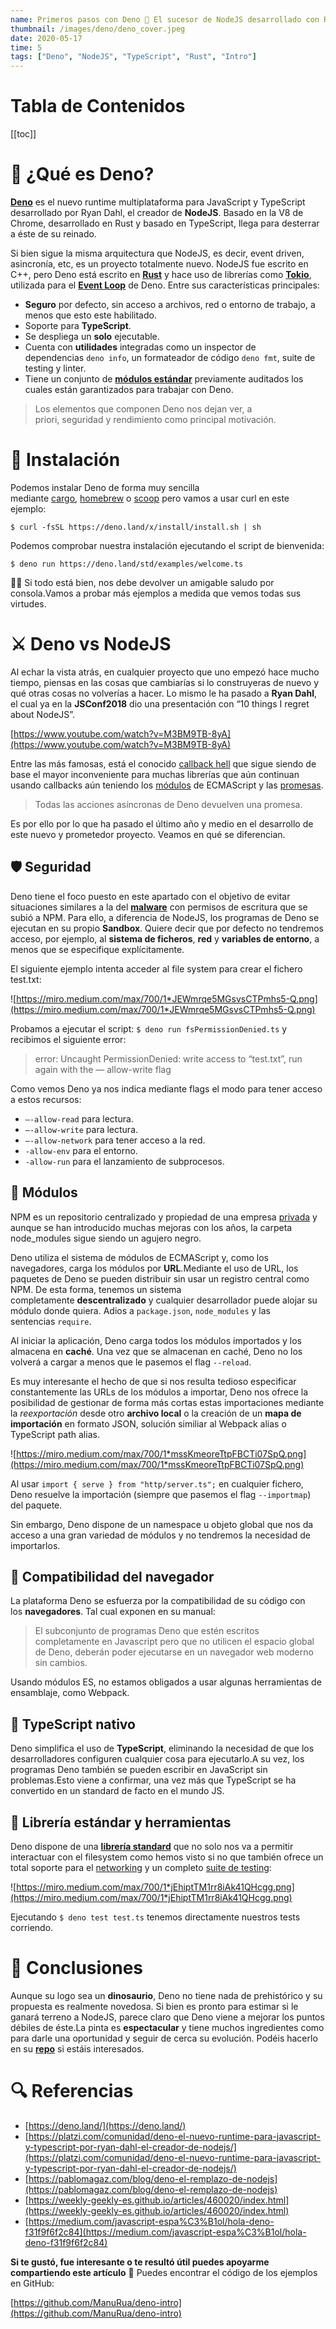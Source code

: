 ```yaml
---
name: Primeros pasos con Deno 🦕 El sucesor de NodeJS desarrollado con Rust y TypeScript
thumbnail: /images/deno/deno_cover.jpeg
date: 2020-05-17
time: 5
tags: ["Deno", "NodeJS", "TypeScript", "Rust", "Intro"]
---
```


<h1>Tabla de Contenidos</h1>

[[toc]]

# **🤔 ¿Qué es Deno?**

**[Deno](https://deno.land/)** es el nuevo runtime multiplataforma para JavaScript y TypeScript desarrollado por Ryan Dahl, el creador de **NodeJS**. Basado en la V8 de Chrome, desarrollado en Rust y basado en TypeScript, llega para desterrar a éste de su reinado.

Si bien sigue la misma arquitectura que NodeJS, es decir, event driven, asincronía, etc, es un proyecto totalmente nuevo. NodeJS fue escrito en C++, pero Deno está escrito en **[Rust](https://www.rust-lang.org/)** y hace uso de librerías como **[Tokio](https://github.com/tokio-rs/tokio)**, utilizada para el **[Event Loop](https://nodejs.org/uk/docs/guides/event-loop-timers-and-nexttick/)** de Deno. Entre sus características principales:

- **Seguro** por defecto, sin acceso a archivos, red o entorno de trabajo, a menos que esto este habilitado.
- Soporte para **TypeScript**.
- Se despliega un **solo** ejecutable.
- Cuenta con **utilidades** integradas como un inspector de dependencias `deno info`, un formateador de código `deno fmt`, suite de testing y linter.
- Tiene un conjunto de **[módulos estándar](https://deno.land/std)** previamente auditados los cuales están garantizados para trabajar con Deno.

> Los elementos que componen Deno nos dejan ver, a priori, seguridad y rendimiento como principal motivación.
> 

# **🔌 Instalación**

Podemos instalar Deno de forma muy sencilla mediante [cargo](https://doc.rust-lang.org/cargo/), [homebrew](https://formulae.brew.sh/formula/deno) o [scoop](https://scoop.sh/) pero vamos a usar curl en este ejemplo:

```
$ curl -fsSL https://deno.land/x/install/install.sh | sh
```

Podemos comprobar nuestra instalación ejecutando el script de bienvenida:

```
$ deno run https://deno.land/std/examples/welcome.ts
```

👋🏻 Si todo está bien, nos debe devolver un amigable saludo por consola.Vamos a probar más ejemplos a medida que vemos todas sus virtudes.

# **⚔️ Deno vs NodeJS**

Al echar la vista atrás, en cualquier proyecto que uno empezó hace mucho tiempo, piensas en las cosas que cambiarías si lo construyeras de nuevo y qué otras cosas no volverías a hacer. Lo mismo le ha pasado a **Ryan Dahl**, el cual ya en la **JSConf2018** dio una presentación con “10 things I regret about NodeJS”.

[https://www.youtube.com/watch?v=M3BM9TB-8yA](https://www.youtube.com/watch?v=M3BM9TB-8yA)

Entre las más famosas, está el conocido [callback hell](http://callbackhell.com/) que sigue siendo de base el mayor inconveniente para muchas librerías que aún continuan usando callbacks aún teniendo los [módulos](https://developer.mozilla.org/es/docs/Web/JavaScript/Referencia/Sentencias/import) de ECMAScript y las [promesas](https://developer.mozilla.org/es/docs/Web/JavaScript/Referencia/Objetos_globales/Promise).

> Todas las acciones asíncronas de Deno devuelven una promesa.
> 

Es por ello por lo que ha pasado el último año y medio en el desarrollo de este nuevo y prometedor proyecto. Veamos en qué se diferencian.

## **🛡 Seguridad**

Deno tiene el foco puesto en este apartado con el objetivo de evitar situaciones similares a la del **[malware](https://blog.npmjs.org/post/163723642530/crossenv-malware-on-the-npm-registry)** con permisos de escritura que se subió a NPM. Para ello, a diferencia de NodeJS, los programas de Deno se ejecutan en su propio **Sandbox**. Quiere decir que por defecto no tendremos acceso, por ejemplo, al **sistema de ficheros**, **red** y **variables de entorno**, a menos que se especifique explícitamente.

El siguiente ejemplo intenta acceder al file system para crear el fichero test.txt:

![https://miro.medium.com/max/700/1*JEWmrqe5MGsvsCTPmhs5-Q.png](https://miro.medium.com/max/700/1*JEWmrqe5MGsvsCTPmhs5-Q.png)

Probamos a ejecutar el script: `$ deno run fsPermissionDenied.ts` y recibimos el siguiente error:

> error: Uncaught PermissionDenied: write access to “test.txt”, run again with the — allow-write flag
> 

Como vemos Deno ya nos indica mediante flags el modo para tener acceso a estos recursos:

- `—-allow-read` para lectura.
- `—-allow-write` para lectura.
- `—-allow-network` para tener acceso a la red.
- `-allow-env` para el entorno.
- `-allow-run` para el lanzamiento de subprocesos.

## **🧱 Módulos**

NPM es un repositorio centralizado y propiedad de una empresa [privada](http://joyent.com/) y aunque se han introducido muchas mejoras con los años, la carpeta node_modules sigue siendo un agujero negro.

Deno utiliza el sistema de módulos de ECMAScript y, como los navegadores, carga los módulos por **URL**.Mediante el uso de URL, los paquetes de Deno se pueden distribuir sin usar un registro central como NPM. De esta forma, tenemos un sistema completamente **descentralizado** y cualquier desarrollador puede alojar su módulo donde quiera. Adios a `package.json`, `node_modules` y las sentencias `require`.

Al iniciar la aplicación, Deno carga todos los módulos importados y los almacena en **caché**. Una vez que se almacenan en caché, Deno no los volverá a cargar a menos que le pasemos el flag `--reload`.

Es muy interesante el hecho de que si nos resulta tedioso especificar constantemente las URLs de los módulos a importar, Deno nos ofrece la posibilidad de gestionar de forma más cortas estas importaciones mediante la *reexportación* desde otro **archivo local** o la creación de un **mapa de importación** en formato JSON, solución similiar al Webpack alias o TypeScript path alias.

![https://miro.medium.com/max/700/1*mssKmeoreTtpFBCTi07SpQ.png](https://miro.medium.com/max/700/1*mssKmeoreTtpFBCTi07SpQ.png)

Al usar `import { serve } from "http/server.ts";` en cualquier fichero, Deno resuelve la importación (siempre que pasemos el flag `--importmap`) del paquete.

Sin embargo, Deno dispone de un namespace u objeto global que nos da acceso a una gran variedad de módulos y no tendremos la necesidad de importarlos.

## **🤝 Compatibilidad del navegador**

La plataforma Deno se esfuerza por la compatibilidad de su código con los **navegadores**. Tal cual exponen en su manual:

> El subconjunto de programas Deno que estén escritos completamente en Javascript pero que no utilicen el espacio global de Deno, deberán poder ejecutarse en un navegador web moderno sin cambios.
> 

Usando módulos ES, no estamos obligados a usar algunas herramientas de ensamblaje, como Webpack.

## **🧬 TypeScript nativo**

Deno simplifica el uso de **TypeScript**, eliminando la necesidad de que los desarrolladores configuren cualquier cosa para ejecutarlo.A su vez, los programas Deno también se pueden escribir en JavaScript sin problemas.Esto viene a confirmar, una vez más que TypeScript se ha convertido en un standard de facto en el mundo JS.

## **🧰 Librería estándar y herramientas**

Deno dispone de una **[librería standard](https://deno.land/std/)** que no solo nos va a permitir interactuar con el filesystem como hemos visto si no que también ofrece un total soporte para el [networking](https://deno.land/std/http/) y un completo [suite de testing](https://deno.land/std/testing):

![https://miro.medium.com/max/700/1*jEhiptTM1rr8iAk41QHcgg.png](https://miro.medium.com/max/700/1*jEhiptTM1rr8iAk41QHcgg.png)

Ejecutando `$ deno test test.ts` tenemos directamente nuestros tests corriendo.

# **🎉 Conclusiones**

Aunque su logo sea un **dinosaurio**, Deno no tiene nada de prehistórico y su propuesta es realmente novedosa. Si bien es pronto para estimar si le ganará terreno a NodeJS, parece claro que Deno viene a mejorar los puntos débiles de éste.La pinta es **espectacular** y tiene muchos ingredientes como para darle una oportunidad y seguir de cerca su evolución. Podéis hacerlo en su **[repo](https://github.com/denoland/deno)** si estáis interesados.

# **🔍 Referencias**

- [https://deno.land/](https://deno.land/)
- [https://platzi.com/comunidad/deno-el-nuevo-runtime-para-javascript-y-typescript-por-ryan-dahl-el-creador-de-nodejs/](https://platzi.com/comunidad/deno-el-nuevo-runtime-para-javascript-y-typescript-por-ryan-dahl-el-creador-de-nodejs/)
- [https://pablomagaz.com/blog/deno-el-remplazo-de-nodejs](https://pablomagaz.com/blog/deno-el-remplazo-de-nodejs)
- [https://weekly-geekly-es.github.io/articles/460020/index.html](https://weekly-geekly-es.github.io/articles/460020/index.html)
- [https://medium.com/javascript-espa%C3%B1ol/hola-deno-f31f9f6f2c84](https://medium.com/javascript-espa%C3%B1ol/hola-deno-f31f9f6f2c84)

**Si te gustó, fue interesante o te resultó útil puedes apoyarme compartiendo este artículo** 🙂
Puedes encontrar el código de los ejemplos en GitHub:

[https://github.com/ManuRua/deno-intro](https://github.com/ManuRua/deno-intro)
